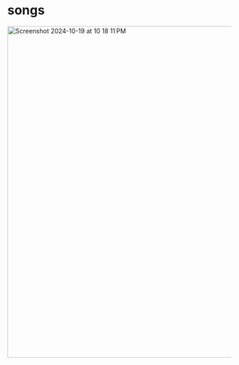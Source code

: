 # songs
<img width="744" alt="Screenshot 2024-10-19 at 10 18 11 PM" src="https://github.com/user-attachments/assets/c21e8809-ab70-4031-8bdd-3c50edeeb88a">
